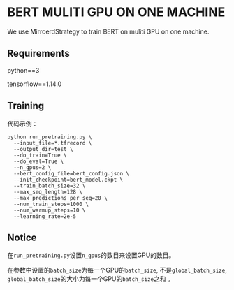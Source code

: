 # BERT MULITI GPU ON ONE MACHINE

We use MirroerdStrategy to train BERT on muliti GPU on one machine.

## Requirements

python==3

tensorflow==1.14.0

## Training

代码示例：

```shell
python run_pretraining.py \
  --input_file=*.tfrecord \
  --output_dir=test \
  --do_train=True \
  --do_eval=True \
  --n_gpus=2 \
  --bert_config_file=bert_config.json \
  --init_checkpoint=bert_model.ckpt \
  --train_batch_size=32 \
  --max_seq_length=128 \
  --max_predictions_per_seq=20 \
  --num_train_steps=1000 \
  --num_warmup_steps=10 \
  --learning_rate=2e-5
```

## Notice

在`run_pretraining.py`设置`n_gpus`的数目来设置GPU的数目。

在参数中设置的`batch_size`为每一个GPU的`batch_size`, 不是`global_batch_size`, `global_batch_size`的大小为每一个GPU的`batch_size`之和 。

